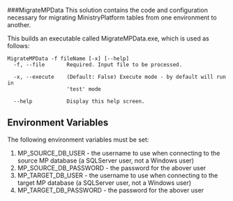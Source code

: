 ###MigrateMPData
This solution contains the code and configuration necessary for migrating MinistryPlatform tables from one environment to another.

This builds an executable called MigrateMPData.exe, which is used as follows:
```
MigrateMPData -f fileName [-x] [--help]
  -f, --file       Required. Input file to be processed.

  -x, --execute    (Default: False) Execute mode - by default will run in
                   'test' mode

  --help           Display this help screen.
```
## Environment Variables
The following environment variables must be set:

1. MP_SOURCE_DB_USER - the username to use when connecting to the source MP database (a SQLServer user, not a Windows user)
2. MP_SOURCE_DB_PASSWORD - the password for the abover user
3. MP_TARGET_DB_USER - the username to use when connecting to the target MP database (a SQLServer user, not a Windows user)
4. MP_TARGET_DB_PASSWORD - the password for the abover user
